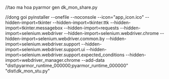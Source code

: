 //tao ma hoa
pyarmor gen dk_mon_share.py


//dong goi
pyinstaller --onefile --noconsole --icon="app_icon.ico" --hidden-import=tkinter --hidden-import=tkinter.ttk --hidden-import=tkinter.messagebox --hidden-import=requests --hidden-import=selenium.webdriver --hidden-import=selenium.webdriver.chrome --hidden-import=selenium.webdriver.common.by --hidden-import=selenium.webdriver.support --hidden-import=selenium.webdriver.support.ui --hidden-import=selenium.webdriver.support.expected_conditions --hidden-import=webdriver_manager.chrome --add-data "dist\pyarmor_runtime_000000;pyarmor_runtime_000000" "dist\dk_mon_stu.py"
